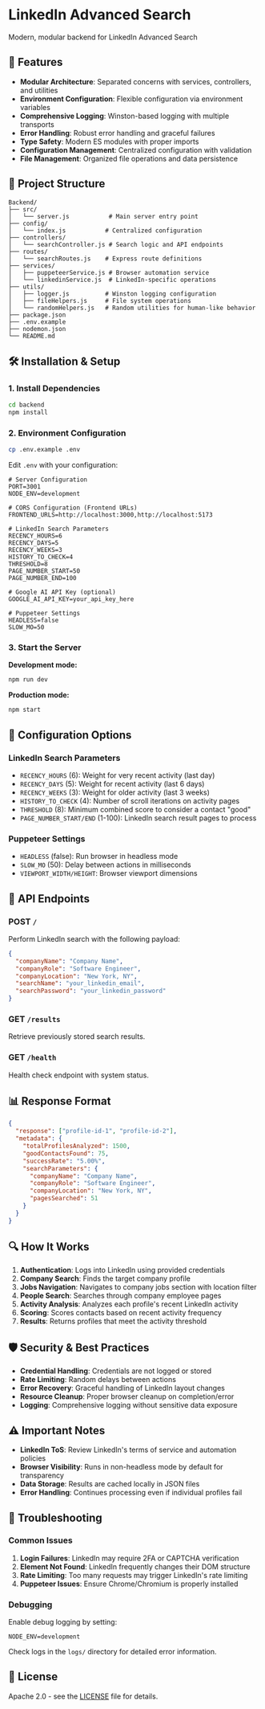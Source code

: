 # LinkedIn Advanced Search 

Modern, modular backend for LinkedIn Advanced Search

## 🚀 Features

- **Modular Architecture**: Separated concerns with services, controllers, and utilities
- **Environment Configuration**: Flexible configuration via environment variables
- **Comprehensive Logging**: Winston-based logging with multiple transports
- **Error Handling**: Robust error handling and graceful failures
- **Type Safety**: Modern ES modules with proper imports
- **Configuration Management**: Centralized configuration with validation
- **File Management**: Organized file operations and data persistence

## 📁 Project Structure

```
Backend/
├── src/
│   └── server.js           # Main server entry point
├── config/
│   └── index.js           # Centralized configuration
├── controllers/
│   └── searchController.js # Search logic and API endpoints
├── routes/
│   └── searchRoutes.js    # Express route definitions
├── services/
│   ├── puppeteerService.js # Browser automation service
│   └── linkedinService.js  # LinkedIn-specific operations
├── utils/
│   ├── logger.js          # Winston logging configuration
│   ├── fileHelpers.js     # File system operations
│   └── randomHelpers.js   # Random utilities for human-like behavior
├── package.json
├── .env.example
├── nodemon.json
└── README.md
```

## 🛠️ Installation & Setup

### 1. Install Dependencies
```bash
cd backend
npm install
```

### 2. Environment Configuration
```bash
cp .env.example .env
```

Edit `.env` with your configuration:
```env
# Server Configuration
PORT=3001
NODE_ENV=development

# CORS Configuration (Frontend URLs)
FRONTEND_URLS=http://localhost:3000,http://localhost:5173

# LinkedIn Search Parameters
RECENCY_HOURS=6
RECENCY_DAYS=5
RECENCY_WEEKS=3
HISTORY_TO_CHECK=4
THRESHOLD=8
PAGE_NUMBER_START=50
PAGE_NUMBER_END=100

# Google AI API Key (optional)
GOOGLE_AI_API_KEY=your_api_key_here

# Puppeteer Settings
HEADLESS=false
SLOW_MO=50
```

### 3. Start the Server

**Development mode:**
```bash
npm run dev
```

**Production mode:**
```bash
npm start
```

## 🔧 Configuration Options

### LinkedIn Search Parameters
- `RECENCY_HOURS` (6): Weight for very recent activity (last day)
- `RECENCY_DAYS` (5): Weight for recent activity (last 6 days)
- `RECENCY_WEEKS` (3): Weight for older activity (last 3 weeks)
- `HISTORY_TO_CHECK` (4): Number of scroll iterations on activity pages
- `THRESHOLD` (8): Minimum combined score to consider a contact "good"
- `PAGE_NUMBER_START/END` (1-100): LinkedIn search result pages to process

### Puppeteer Settings
- `HEADLESS` (false): Run browser in headless mode
- `SLOW_MO` (50): Delay between actions in milliseconds
- `VIEWPORT_WIDTH/HEIGHT`: Browser viewport dimensions

## 📡 API Endpoints

### POST `/`
Perform LinkedIn search with the following payload:
```json
{
  "companyName": "Company Name",
  "companyRole": "Software Engineer",
  "companyLocation": "New York, NY",
  "searchName": "your_linkedin_email",
  "searchPassword": "your_linkedin_password"
}
```

### GET `/results`
Retrieve previously stored search results.

### GET `/health`
Health check endpoint with system status.

## 📊 Response Format

```json
{
  "response": ["profile-id-1", "profile-id-2"],
  "metadata": {
    "totalProfilesAnalyzed": 1500,
    "goodContactsFound": 75,
    "successRate": "5.00%",
    "searchParameters": {
      "companyName": "Company Name",
      "companyRole": "Software Engineer",
      "companyLocation": "New York, NY",
      "pagesSearched": 51
    }
  }
}
```

## 🔍 How It Works

1. **Authentication**: Logs into LinkedIn using provided credentials
2. **Company Search**: Finds the target company profile
3. **Jobs Navigation**: Navigates to company jobs section with location filter
4. **People Search**: Searches through company employee pages
5. **Activity Analysis**: Analyzes each profile's recent LinkedIn activity
6. **Scoring**: Scores contacts based on recent activity frequency
7. **Results**: Returns profiles that meet the activity threshold

## 🛡️ Security & Best Practices

- **Credential Handling**: Credentials are not logged or stored
- **Rate Limiting**: Random delays between actions
- **Error Recovery**: Graceful handling of LinkedIn layout changes
- **Resource Cleanup**: Proper browser cleanup on completion/error
- **Logging**: Comprehensive logging without sensitive data exposure

## ⚠️ Important Notes

- **LinkedIn ToS**: Review LinkedIn's terms of service and automation policies
- **Browser Visibility**: Runs in non-headless mode by default for transparency
- **Data Storage**: Results are cached locally in JSON files
- **Error Handling**: Continues processing even if individual profiles fail

## 🐛 Troubleshooting

### Common Issues

1. **Login Failures**: LinkedIn may require 2FA or CAPTCHA verification
2. **Element Not Found**: LinkedIn frequently changes their DOM structure
3. **Rate Limiting**: Too many requests may trigger LinkedIn's rate limiting
4. **Puppeteer Issues**: Ensure Chrome/Chromium is properly installed

### Debugging

Enable debug logging by setting:
```env
NODE_ENV=development
```

Check logs in the `logs/` directory for detailed error information.

## 📝 License

Apache 2.0 - see the [LICENSE](https://www.apache.org/licenses/LICENSE-2.0.html) file for details.